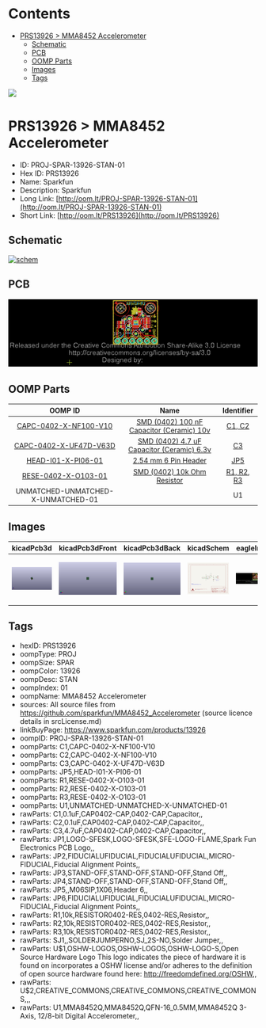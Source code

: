 



Contents
========

* [PRS13926 > MMA8452 Accelerometer](#prs13926--mma8452-accelerometer)
	* [Schematic](#schematic)
	* [PCB](#pcb)
	* [OOMP Parts](#oomp-parts)
	* [Images](#images)
	* [Tags](#tags)
  
![][im]
# PRS13926 > MMA8452 Accelerometer

- ID: PROJ-SPAR-13926-STAN-01
- Hex ID: PRS13926
- Name: Sparkfun
- Description: Sparkfun
- Long Link: [http://oom.lt/PROJ-SPAR-13926-STAN-01](http://oom.lt/PROJ-SPAR-13926-STAN-01)
- Short Link: [http://oom.lt/PRS13926](http://oom.lt/PRS13926)

## Schematic
  
[![schem](eagleSchemImage.png)](eagleSchemImage.png)
## PCB
  
[![pcb](eagleImage.png)](eagleImage.png)
## OOMP Parts
  

|OOMP ID|Name|Identifier|
| :---: | :---: | :---: |
|[CAPC-0402-X-NF100-V10](https://github.com/oomlout/oomlout_OOMP_parts/tree/main/CAPC-0402-X-NF100-V10/)|[SMD (0402) 100 nF Capacitor (Ceramic) 10v](https://github.com/oomlout/oomlout_OOMP_parts/tree/main/CAPC-0402-X-NF100-V10/)|[C1, C2](https://github.com/oomlout/oomlout_OOMP_parts/tree/main/CAPC-0402-X-NF100-V10/)|
|[CAPC-0402-X-UF47D-V63D](https://github.com/oomlout/oomlout_OOMP_parts/tree/main/CAPC-0402-X-UF47D-V63D/)|[SMD (0402) 4.7 uF Capacitor (Ceramic) 6.3v](https://github.com/oomlout/oomlout_OOMP_parts/tree/main/CAPC-0402-X-UF47D-V63D/)|[C3](https://github.com/oomlout/oomlout_OOMP_parts/tree/main/CAPC-0402-X-UF47D-V63D/)|
|[HEAD-I01-X-PI06-01](https://github.com/oomlout/oomlout_OOMP_parts/tree/main/HEAD-I01-X-PI06-01/)|[2.54 mm 6 Pin Header](https://github.com/oomlout/oomlout_OOMP_parts/tree/main/HEAD-I01-X-PI06-01/)|[JP5](https://github.com/oomlout/oomlout_OOMP_parts/tree/main/HEAD-I01-X-PI06-01/)|
|[RESE-0402-X-O103-01](https://github.com/oomlout/oomlout_OOMP_parts/tree/main/RESE-0402-X-O103-01/)|[SMD (0402) 10k Ohm Resistor](https://github.com/oomlout/oomlout_OOMP_parts/tree/main/RESE-0402-X-O103-01/)|[R1, R2, R3](https://github.com/oomlout/oomlout_OOMP_parts/tree/main/RESE-0402-X-O103-01/)|
|UNMATCHED-UNMATCHED-X-UNMATCHED-01||U1|

## Images
  
  

|kicadPcb3d|kicadPcb3dFront|kicadPcb3dBack|kicadSchem|eagleImage|eagleSchemImage|
| :---: | :---: | :---: | :---: | :---: | :---: |
|[![kicadPcb3d](kicadPcb3d_140.png)](kicadPcb3d.png)|[![kicadPcb3dFront](kicadPcb3dFront_140.png)](kicadPcb3dFront.png)|[![kicadPcb3dBack](kicadPcb3dBack_140.png)](kicadPcb3dBack.png)|[![kicadSchem](kicadSchem_140.png)](kicadSchem.png)|[![eagleImage](eagleImage_140.png)](eagleImage.png)|[![eagleSchemImage](eagleSchemImage_140.png)](eagleSchemImage.png)|

## Tags

- hexID: PRS13926
- oompType: PROJ
- oompSize: SPAR
- oompColor: 13926
- oompDesc: STAN
- oompIndex: 01
- oompName: MMA8452 Accelerometer
- sources: All source files from https://github.com/sparkfun/MMA8452_Accelerometer (source licence details in srcLicense.md)
- linkBuyPage: https://www.sparkfun.com/products/13926
- oompID: PROJ-SPAR-13926-STAN-01
- oompParts: C1,CAPC-0402-X-NF100-V10
- oompParts: C2,CAPC-0402-X-NF100-V10
- oompParts: C3,CAPC-0402-X-UF47D-V63D
- oompParts: JP5,HEAD-I01-X-PI06-01
- oompParts: R1,RESE-0402-X-O103-01
- oompParts: R2,RESE-0402-X-O103-01
- oompParts: R3,RESE-0402-X-O103-01
- oompParts: U1,UNMATCHED-UNMATCHED-X-UNMATCHED-01
- rawParts: C1,0.1uF,CAP0402-CAP,0402-CAP,Capacitor,,
- rawParts: C2,0.1uF,CAP0402-CAP,0402-CAP,Capacitor,,
- rawParts: C3,4.7uF,CAP0402-CAP,0402-CAP,Capacitor,,
- rawParts: JP1,LOGO-SFESK,LOGO-SFESK,SFE-LOGO-FLAME,Spark Fun Electronics PCB Logo,,
- rawParts: JP2,FIDUCIALUFIDUCIAL,FIDUCIALUFIDUCIAL,MICRO-FIDUCIAL,Fiducial Alignment Points,,
- rawParts: JP3,STAND-OFF,STAND-OFF,STAND-OFF,Stand Off,,
- rawParts: JP4,STAND-OFF,STAND-OFF,STAND-OFF,Stand Off,,
- rawParts: JP5,,M06SIP,1X06,Header 6,,
- rawParts: JP6,FIDUCIALUFIDUCIAL,FIDUCIALUFIDUCIAL,MICRO-FIDUCIAL,Fiducial Alignment Points,,
- rawParts: R1,10k,RESISTOR0402-RES,0402-RES,Resistor,,
- rawParts: R2,10k,RESISTOR0402-RES,0402-RES,Resistor,,
- rawParts: R3,10k,RESISTOR0402-RES,0402-RES,Resistor,,
- rawParts: SJ1,,SOLDERJUMPERNO,SJ_2S-NO,Solder Jumper,,
- rawParts: U$1,OSHW-LOGOS,OSHW-LOGOS,OSHW-LOGO-S,Open Source Hardware Logo This logo indicates the piece of hardware it is found on incorporates a OSHW license and/or adheres to the definition of open source hardware found here: http://freedomdefined.org/OSHW,,
- rawParts: U$2,CREATIVE_COMMONS,CREATIVE_COMMONS,CREATIVE_COMMONS,,,
- rawParts: U1,MMA8452Q,MMA8452Q,QFN-16_0.5MM,MMA8452Q 3-Axis, 12/8-bit Digital Accelerometer,,



[im]: kicadPcb3d_450.png
